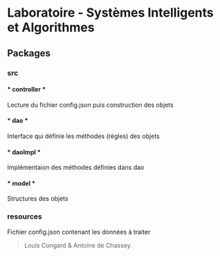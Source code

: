 # Laboratoire - Systèmes Intelligents et Algorithmes

## Packages
### src
#### * controller *
Lecture du fichier config.json puis construction des objets
#### * dao *
Interface qui définie les méthodes (règles) des objets
#### * daoImpl *
Implémentaion des méthodes définies dans dao
#### * model *
Structures des objets

### resources
Fichier config.json contenant les données à traiter

>Louis Congard & Antoine de Chassey.

